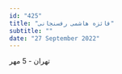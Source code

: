 ```yaml
---
id: "425"
title: "فائزه هاشمی رفسنجانی"
subtitle: ""
date: "27 September 2022"
---
```


تهران - 5 مهر 
